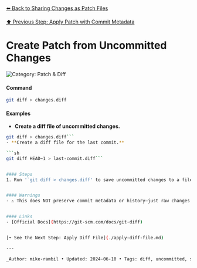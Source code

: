 [⬅️ Back to Sharing Changes as Patch Files](./sharing-changes-as-patch-files.md)

[⬆️ Previous Step: Apply Patch with Commit Metadata](./apply-patch-with-commit-metadata.md)

# Create Patch from Uncommitted Changes


![Category: Patch & Diff](https://img.shields.io/badge/Category-Patch%20%26%20Diff-blue)

#### Command
```sh
git diff > changes.diff
```

#### Examples
- **Create a diff file of uncommitted changes.**

```sh
git diff > changes.diff```
- **Create a diff file for the last commit.**

```sh
git diff HEAD~1 > last-commit.diff```


#### Steps
1. Run '`git diff > changes.diff' to save uncommitted changes to a file`.


#### Warnings
- ⚠️ This does NOT preserve commit metadata or history—just raw changes.


#### Links
- [Official Docs](https://git-scm.com/docs/git-diff)


[➡️ See the Next Step: Apply Diff File](./apply-diff-file.md)

---

_Author: mike-rambil • Updated: 2024-06-10 • Tags: diff, uncommitted, snapshot_

